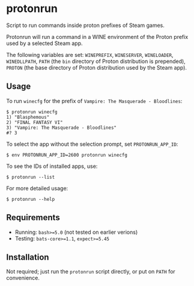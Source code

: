 # protonrun

Script to run commands inside proton prefixes of Steam games.

Protonrun will run a command in a WINE environment of the Proton prefix used by
a selected Steam app.

The following variables are set: `WINEPREFIX`, `WINESERVER`, `WINELOADER`,
`WINEDLLPATH`, `PATH` (the `bin` directory of Proton distribution is
prepended), `PROTON` (the base directory of Proton distribution used by the
Steam app).

## Usage

To run `winecfg` for the prefix of `Vampire: The Masquerade - Bloodlines`:

```
$ protonrun winecfg
1) "Blasphemous"
2) "FINAL FANTASY VI"
3) "Vampire: The Masquerade - Bloodlines"
#? 3
```

To select the app without the selection prompt, set `PROTONRUN_APP_ID`:

```
$ env PROTONRUN_APP_ID=2600 protonrun winecfg
```

To see the IDs of installed apps, use:

```
$ protonrun --list
```

For more detailed usage:

```
$ protonrun --help
```

## Requirements

- Running: `bash>=5.0` (not tested on earlier verions)
- Testing: `bats-core>=1.1`, `expect>=5.45`

## Installation

Not required; just run the `protonrun` script directly, or put on `PATH` for
convenience.
